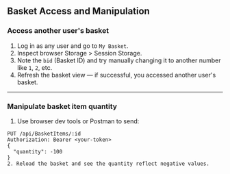 ## Basket Access and Manipulation

### Access another user's basket

1. Log in as any user and go to `My Basket`.
2. Inspect browser Storage > Session Storage.
3. Note the `bid` (Basket ID) and try manually changing it to another number like `1`, `2`, etc.
4. Refresh the basket view — if successful, you accessed another user's basket.

---

### Manipulate basket item quantity

1. Use browser dev tools or Postman to send:
```http
PUT /api/BasketItems/:id
Authorization: Bearer <your-token>
{
  "quantity": -100
}
2. Reload the basket and see the quantity reflect negative values.
